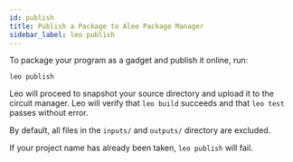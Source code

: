 ```yaml
---
id: publish
title: Publish a Package to Aleo Package Manager
sidebar_label: leo publish
---
```


To package your program as a gadget and publish it online, run:
```
leo publish
```
Leo will proceed to snapshot your source directory and upload it to the circuit manager. 
Leo will verify that `leo build` succeeds and that `leo test` passes without error.

By default, all files in the `inputs/` and `outputs/` directory are excluded.

If your project name has already been taken, `leo publish` will fail.


